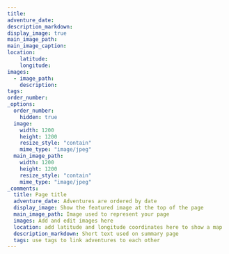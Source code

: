 ```yaml
---
title:
adventure_date:
description_markdown: 
display_image: true
main_image_path:
main_image_caption:
location:
    latitude: 
    longitude: 
images:
  - image_path:
    description:
tags:
order_number:
_options:
  order_number:
    hidden: true
  image:
    width: 1200
    height: 1200
    resize_style: "contain"
    mime_type: "image/jpeg"
  main_image_path:
    width: 1200
    height: 1200
    resize_style: "contain"
    mime_type: "image/jpeg"
_comments:
  title: Page title
  adventure_date: Adventures are ordered by date
  display_image: Show the featured image at the top of the page
  main_image_path: Image used to represent your page
  images: Add and edit images here
  location: add latitude and longitude coordinates here to show a map
  description_markdown: Short text used on summary page
  tags: use tags to link adventures to each other
---
```


